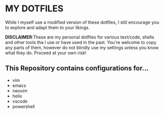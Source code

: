 # MY DOTFILES
While I myself use a modified version of these dotfiles, I still encourage you to explore and adapt them to your likings.

**DISCLAIMER**:These are my personal dotfiles for various text/code, shells and other tools tha I use or have used in the past. You're welcome to copy any parts of them, however do not blindly use my settings unless you know what they do. Proceed at your own risk!

## This Repository contains configurations for...
- vim 
- emacs
- neovim
- helix
- vscode
- powershell
